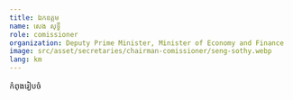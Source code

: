 ```yaml
---
title: ឯកឧត្តម
name: សេង សុទ្ធី
role: comissioner
organization: Deputy Prime Minister, Minister of Economy and Finance
image: src/asset/secretaries/chairman-comissioner/seng-sothy.webp
lang: km
---
```


កំពុងរៀបចំ

